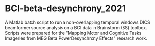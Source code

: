 # BCI-beta-desynchrony_2021
A Matlab batch script to run a non-overlapping temporal windows DICS beamformer source analysis on a BCI data in Brainstorm (BS) toolbox. Scripts were prepared for the "Mapping Motor and Cognitive Tasks Imageries from MEG Beta PowerDesynchrony Effects" research work. 

